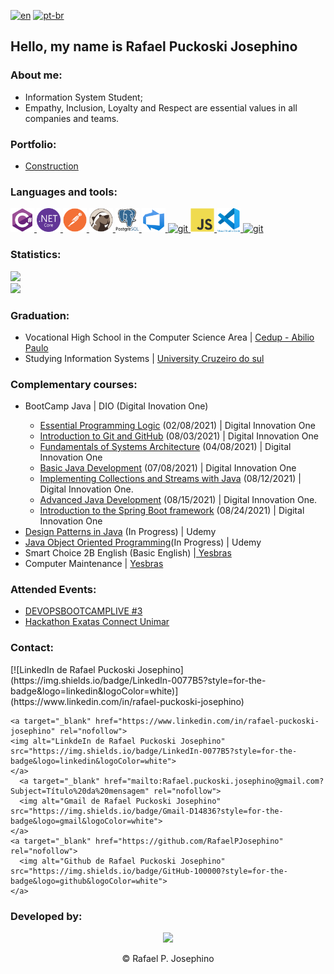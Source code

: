 [![en](https://img.shields.io/badge/lang-en-red.svg)](https://github.com/RafaelPJosephino/RafaelPJosephino/blob/master/README.md)
[![pt-br](https://img.shields.io/badge/lang-pt--br-green.svg)](https://github.com/RafaelPJosephino/RafaelPJosephino/blob/master/README-pt-br.md)

## Hello, my name is Rafael Puckoski Josephino

### About me:
<div>
  <ul>
    <li>Information System Student;</li>
    <li>Empathy, Inclusion, Loyalty and Respect are essential values in all companies and teams.</li>
  </ul>
</div>

### Portfolio:
<div>
<ul>
<li>
    <a target="_balck" href="https://github.com/RafaelPJosephino">Construction</a>
  </li>
</div>



### Languages and tools:
<div>
  <a target="_blank" href="https://www.w3schools.com/default.asp" rel="nofollow">
    <img alt="csharp" width="38px" src="https://raw.githubusercontent.com/devicons/devicon/ca28c779441053191ff11710fe24a9e6c23690d6/icons/csharp/csharp-original.svg" />
  </a>
  <a target="_blank" href="https://dotnet.microsoft.com/en-us/" rel="nofollow">
    <img alt="dotnetcore" width="38px" src="https://raw.githubusercontent.com/devicons/devicon/ca28c779441053191ff11710fe24a9e6c23690d6/icons/dotnetcore/dotnetcore-original.svg" />
  </a>
  <a target="_blank" href="https://www.postman.com/" rel="nofollow">
    <img alt="postman" width="38px" src="https://raw.githubusercontent.com/devicons/devicon/ca28c779441053191ff11710fe24a9e6c23690d6/icons/postman/postman-original.svg" />
  </a>
  <a target="_blank" href="https://dbeaver.io/" rel="nofollow">
    <img alt="dbeaver" width="38px" src="https://raw.githubusercontent.com/devicons/devicon/ca28c779441053191ff11710fe24a9e6c23690d6/icons/dbeaver/dbeaver-original.svg" />
  </a>
  <a target="_blank" href="https://www.postgresql.org/docs/current/" rel="nofollow">
    <img alt="PostgreSQL" width="38px" src="https://raw.githubusercontent.com/devicons/devicon/00f02ef57fb7601fd1ddcc2fe6fe670fef3ae3e4/icons/postgresql/postgresql-original-wordmark.svg" />
  </a>
  <a target="_blank" href="https://azure.microsoft.com/pt-br/products/devops" rel="nofollow">
    <img alt="azuredevops" width="38px" src="https://raw.githubusercontent.com/devicons/devicon/ca28c779441053191ff11710fe24a9e6c23690d6/icons/azuredevops/azuredevops-original.svg" />
  </a>
  <a target="_blank" href="https://git-scm.com/" rel="nofollow">
    <img alt="git" width="38px" src="https://cdn.jsdelivr.net/gh/devicons/devicon/icons/git/git-plain.svg" />
  </a>
  <a target="_blank" href="https://developer.mozilla.org/pt-BR/docs/Web/JavaScript" rel="nofollow">
    <img alt="javascript" width="38px" src="https://raw.githubusercontent.com/devicons/devicon/ca28c779441053191ff11710fe24a9e6c23690d6/icons/javascript/javascript-original.svg" />
  </a>
  <a target="_blank" href="https://code.visualstudio.com/docs" rel="nofollow">
    <img alt="VScode" width="38px" src="https://raw.githubusercontent.com/devicons/devicon/00f02ef57fb7601fd1ddcc2fe6fe670fef3ae3e4/icons/vscode/vscode-original-wordmark.svg" />
  </a>
  <a target="_blank" href="https://docs.sencha.com/extjs/6.5.3/index.html" rel="nofollow">
    <img alt="git" width="25px" height="38px" src="https://docs.sencha.com/assets/images/sencha_logo_thumb.png" />
  </a>
</div>

### Statistics:
<div>
        <a href="https://github.com/RafaelPJosephino">
  <img height="180em" src="https://github-readme-stats.vercel.app/api?username=RafaelPJosephino&show_icons=true&theme=radical"/></a></div><div>
  <a href="https://github.com/RafaelPJosephino">
  <img height="180em" src="https://github-readme-stats.vercel.app/api/top-langs/?username=RafaelPJosephino&layout=compact&langs_count=7&theme=radical"/></a>
</div>

### Graduation:
<div>
   <ul>
   <li>Vocational High School in the Computer Science Area | <a href="https://www.instagram.com/cedupoficial/">Cedup - Abilio Paulo</a> </li>
   <li>Studying Information Systems | <a href="https://www.esucri.com.br">University Cruzeiro do sul</a> </li>
   </ul>
</div>

### Complementary courses:
<div>
    <ul>
    <li>BootCamp Java | DIO (Digital Inovation One)</li>
        <ul>
             <li><a target="_blank" href="https://certificates.digitalinnovation.one/D66B9EB3" rel="nofollow">Essential Programming Logic</a> (02/08/2021) | Digital Innovation One</li>
             <li><a target="_blank" href="https://certificates.digitalinnovation.one/5DE964CA" rel="nofollow">Introduction to Git and GitHub</a> (08/03/2021) | Digital Innovation One</li>
             <li><a target="_blank" href="https://certificates.digitalinnovation.one/68D934D1" rel="nofollow">Fundamentals of Systems Architecture</a> (04/08/2021) | Digital Innovation One</li>
             <li><a target="_blank" href="https://certificates.digitalinnovation.one/345D42E5" rel="nofollow">Basic Java Development</a> (07/08/2021) | Digital Innovation One</li>
             <li><a target="_blank" href="https://certificates.digitalinnovation.one/D651F37B" rel="nofollow">Implementing Collections and Streams with Java</a> (08/12/2021) | Digital Innovation One.</li>
             <li><a target="_blank" href="https://certificates.digitalinnovation.one/B16D9132" rel="nofollow">Advanced Java Development</a> (08/15/2021) | Digital Innovation One.</li>
             <li><a target="_blank" href="https://certificates.digitalinnovation.one/1A057692" rel="nofollow">Introduction to the Spring Boot framework</a> (08/24/2021) | Digital Innovation One</li>
        </ul>
    <li><a target="_blank" href="https://www.udemy.com/course/padroes-de-projeto-em-java-na-pratica/">Design Patterns in Java</a> (In Progress) | Udemy</li>
    <li><a target="_blank" href="https://www.udemy.com/course/java-curso-completo/">Java Object Oriented Programming</a>(In Progress) | Udemy</li>
    <li>Smart Choice 2B English (Basic English) |<a target="_blank" href="https://ybrcursos.com.br"> Yesbras</a></li>
    <li>Computer Maintenance | <a target="_blank" href="https://ybrcursos.com.br">Yesbras</a></li>
   </ul>
</div>
  
### Attended Events:
<div>
    <ul>
      <li><a target="_blank" href="https://www.sympla.com.br/download-certificado?t=noSonlLypvcm6JEbNHZzx2pJJtjMUY0XATAP2Ya0CKo" >DEVOPSBOOTCAMPLIVE #3</a> </li>
      <li><a target="_blank" href="https://vp2uploads.s3.amazonaws.com/11575/certificado/c37b8022ddea847f87469f3bac5c06ef88ce14c0.pdf" >Hackathon Exatas Connect Unimar</a> </li>
    </ul>
</div>

### Contact:
<div>
  [![LinkedIn de Rafael Puckoski Josephino](https://img.shields.io/badge/LinkedIn-0077B5?style=for-the-badge&logo=linkedin&logoColor=white)](https://www.linkedin.com/in/rafael-puckoski-josephino)

    <a target="_blank" href="https://www.linkedin.com/in/rafael-puckoski-josephino" rel="nofollow">
    <img alt="LinkdeIn de Rafael Puckoski Josephino" src="https://img.shields.io/badge/LinkedIn-0077B5?style=for-the-badge&logo=linkedin&logoColor=white">
    </a>
      <a target="_blank" href="mailto:Rafael.puckoski.josephino@gmail.com?Subject=Título%20da%20mensagem" rel="nofollow">
      <img alt="Gmail de Rafael Puckoski Josephino" src="https://img.shields.io/badge/Gmail-D14836?style=for-the-badge&logo=gmail&logoColor=white">
    </a>
    <a target="_blank" href="https://github.com/RafaelPJosephino" rel="nofollow">
      <img alt="Github de Rafael Puckoski Josephino" src="https://img.shields.io/badge/GitHub-100000?style=for-the-badge&logo=github&logoColor=white">
    </a>
</div>


###  Developed by:
<div align="center"  border-radius:100px>
  <a target="_blank" href="https://github.com/RafaelPJosephino" >
    <img height="180em" id="foto"  src="https://avatars.githubusercontent.com/u/87491488?s=400&u=6613e283ea92675578f0bb4e0e686eace74c0390&v=4">
  </a>
  <p>&copy Rafael P. Josephino</p>
</div>
